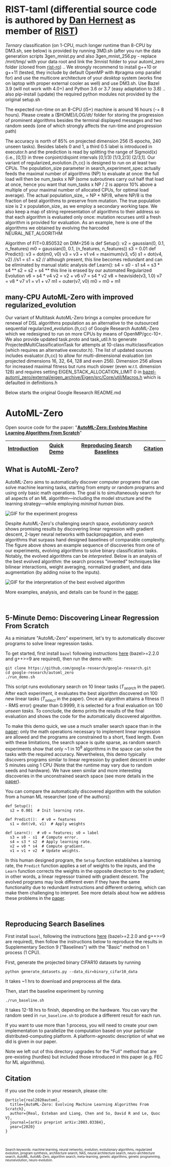 # RIST-taml (differential source code is authored by [Dan Hernest](mailto:hernest@rist.ro) as member of [RIST](https://rist.ro))

*Ternary* classification (on 1-CPU, much longer runtime than 8-CPU by DM3.sh, see below) is provided by running 3MD.sh (after you run the data generation scripts 3gen_mnist.py and also 3gen_mnist_256.py - replace /mnt/tmp/ with your data root and link the 3mnist folder to your automl_zero folder (cloned from [rist-ro](https://github.com/rist-ro/google-research)) .. We strongly recommend to install g++10 or g++11 (tested, they include by default OpenMP with #pragma omp parallel for) and use the multicore architecture of your *desktop* system (works fine on laptop with proper external cooler as well) and use DM3.sh. Use Bazel 3.9 (will not work with 4.0+) and Python 3.6 or 3.7 (easy adaptation to 3.8) .. also pip-install (update) the required python modules not provided by the original setup.sh

The expected run-time on an 8-CPU (i5+) machine is around 16 hours (-+ 8 hours). Please create a ($HOME)/LOG/dt/ folder for storing the progression of prominent algorithms besides the terminal displayed messages and two random seeds (one of which strongly affects the run-time and progression path)

The accuracy is north of 85% on projected dimension 256 (5 epochs, 240 unseen tasks). Besides labels 0 and 1, a third 0.5 label is introduced in executor.h and the prediction is read by splitting the range of Sigmoid(x) {i.e., [0,1]} in three conjoint/disjoint intervals [0,1/3) [1/3,2/3] (2/3,1]. Our variant of regularized_evolution.{h,cc} is designed to run on at least two CPUs. The population_size parameter in search_experiment_spec actually feeds the maximal number of algorithms (NP) to evaluate at once: the full load will then be num_tasks x NP (some subroutines carry out half that load at once, hence you want that num_tasks x NP / 2 is approx 10% above a multiple of your maximal number of allocated CPUs, for optimal load average). The actual population_size_ = NP + NP/8, where NP/8 is the fraction of best algorithms to preserve from mutation. The true population size is 2 x population_size_ as we employ a secondary working tape. We also keep a map of string representation of algorithms to their address so that each algorithm is evaluated only once: mutation recurses until a fresh algorithm is provided for evaluation. As an example, here is one of the algorithms we obtained by evolving the harcoded NEURAL_NET_ALGORITHM

Algorithm of FIT=0.850532 on DIM=256 is
def Setup():
  v2 = gaussian(0, 0.1, n_features)
  m0 = gaussian(0, 0.1, (n_features, n_features))
  s3 = 0.01
def Predict():
  v3 = dot(m0, v0)
  v3 = v3 + v1
  v4 = maximum(v3, v5)
  s1 = dot(v4, v2)
  //s1 = s1 + s2 // although present, this line becomes redundant and can be eliminated by manual static analysis
def Learn():
  s4 = s0 - s1
  s4 = s3 * s4
  ** s2 = s2 + s4 ** this line is erased by our automated Regularized Evolution
  v6 = s4 * v4
  v2 = v2 + v6
  v7 = s4 * v2
  v8 = heaviside(v3, 1.0)
  v7 = v8 * v7
  v1 = v1 + v7
  m1 = outer(v7, v0)
  m0 = m0 + m1

## many-CPU AutoML-Zero with improved regularized_evolution 

Our variant of Multitask AutoML-Zero brings a complex procedure for renewal of DSL algorithms population as an alternative to the outsourced sequential regularized_evolution.{h,cc} of Google Research AutoML-Zero which we redesigned to run on more CPUs by means of OpenMP/gcc-10+. We also provide updated task.proto and task_util.h to generate ProjectedMultiClassificationTask for attempts at 10-class multiclassification (which requires an alternative executor.h). The list of updated sources includes evaluator.{h,cc} to allow for multi-dimensional evaluation (on projected dimensions 16, 32, 64, 128 and even 256). Dimension 256 allows for increased maximal fitness but runs much slower (even w.r.t. dimension 128) and requires setting EIGEN_STACK_ALLOCATION_LIMIT 0 in [bazel-automl_zero/external/eigen_archive/Eigen/src/Core/util/Macros.h](http://eigen.tuxfamily.org/) which is defaulted in definitions.h

Below starts the original Google Research README.md

# AutoML-Zero

Open source code for the paper: \"[**AutoML-Zero: Evolving Machine Learning Algorithms From Scratch**](https://arxiv.org/abs/2003.03384)"

| [Introduction](#what-is-automl-zero) | [Quick Demo](#5-minute-demo-discovering-linear-regression-from-scratch)| [Reproducing Search Baselines](#reproducing-search-baselines) | [Citation](#citation) |
|-|-|-|-|

## What is AutoML-Zero?

AutoML-Zero aims to automatically discover computer programs that can solve machine learning tasks, starting from empty or random programs and using only basic math operations. The goal is to simultaneously search for all aspects of an ML algorithm&mdash;including the model structure and the learning strategy&mdash;while employing *minimal human bias*.

![GIF for the experiment progress](https://storage.googleapis.com/gresearch/automl_zero/progress.gif)

Despite AutoML-Zero's challenging search space, *evolutionary search* shows promising results by discovering linear regression with gradient descent, 2-layer neural networks with backpropagation, and even algorithms that surpass hand designed baselines of comparable complexity. The figure above shows an example sequence of discoveries from one of our experiments, evolving algorithms to solve binary classification tasks. Notably, the evolved algorithms can be *interpreted*. Below is an analysis of the best evolved algorithm: the search process "invented" techniques like bilinear interactions, weight averaging, normalized gradient, and data augmentation (by adding noise to the inputs).

![GIF for the interpretation of the best evolved algorithm](https://storage.googleapis.com/gresearch/automl_zero/best_algo.gif)

More examples, analysis, and details can be found in the [paper](https://arxiv.org/abs/2003.03384).


&nbsp;

## 5-Minute Demo: Discovering Linear Regression From Scratch

As a miniature "AutoML-Zero" experiment, let's try to automatically discover programs to solve linear regression tasks.

To get started, first install `bazel` following instructions [here](https://docs.bazel.build/versions/master/install.html) (bazel>=2.2.0 and g++>=9 are required), then run the demo with:

```
git clone https://github.com/google-research/google-research.git
cd google-research/automl_zero
./run_demo.sh
```

This script runs evolutionary search on 10 linear tasks (*T<sub>search</sub>* in the paper). After each experiment, it evaluates the best algorithm discovered on 100 new linear tasks (*T<sub>select</sub>* in the paper). Once an algorithm attains a fitness (1 - RMS error) greater than 0.9999, it is selected for a final evaluation on 100 *unseen tasks*. To conclude, the demo prints the results of the final evaluation and shows the code for the automatically discovered algorithm.

To make this demo quick, we use a much smaller search space than in the [paper](https://arxiv.org/abs/2003.03384): only the math operations necessary to implement linear regression are allowed and the programs are constrained to a short, fixed length. Even with these limitations, the search space is quite sparse, as random search experiments show that only ~1 in 10<sup>8</sup> algorithms in the space can solve the tasks with the required accuracy. Nevertheless, this demo typically discovers programs similar to linear regression by gradient descent in under 5 minutes using 1 CPU (Note that the runtime may vary due to random seeds and hardware). We have seen similar and more interesting discoveries in the unconstrained search space (see more details in the [paper](https://arxiv.org/abs/2003.03384)).

You can compare the automatically discovered algorithm with the solution from a human ML researcher (one of the authors):

```
def Setup():
  s2 = 0.001  # Init learning rate.

def Predict():  # v0 = features
  s1 = dot(v0, v1)  # Apply weights

def Learn():  # v0 = features; s0 = label
  s3 = s0 - s1  # Compute error.
  s4 = s3 * s2  # Apply learning rate.
  v2 = v0 * s4  # Compute gradient.
  v1 = v1 + v2  # Update weights.
```

In this human designed program, the ```Setup``` function establishes a learning rate, the ```Predict``` function applies a set of weights to the inputs, and the ```Learn``` function corrects the weights in the opposite direction to the gradient; in other words, a linear regressor trained with gradient descent. The evolved programs may look different even if they have the same functionality due to redundant instructions and different ordering, which can make them challenging to interpret. See more details about how we address these problems in the [paper](https://github.com/google-research/google-research/tree/master/automl_zero#automl-zero).

&nbsp;

## Reproducing Search Baselines

First install `bazel`, following the instructions [here](https://docs.bazel.build/versions/master/install.html) (bazel>=2.2.0 and g++>=9 are required), then follow the instructions below to reproduce the results in Supplementary
Section 9 ("Baselines") with the "Basic" method on 1 process (1 CPU).

First, generate the projected binary CIFAR10 datasets by running

```
python generate_datasets.py --data_dir=binary_cifar10_data
```

It takes ~1 hrs to download and preprocess all the data.

Then, start the baseline experiment by running

```
./run_baseline.sh
```
It takes 12-18 hrs to finish, depending on the hardware. You can vary the random seed in `run_baseline.sh` to produce a different result for each run.

If you want to use more than 1 process, you will need to create your own implementation to
parallelize the computation based on your particular distributed-computing
platform. A platform-agnostic description of what we did is given in our paper.

Note we left out of this directory upgrades for the "Full" method that are
pre-existing (hurdles) but included those introduced in this paper (e.g. FEC
for ML algorithms).

## Citation

If you use the code in your research, please cite:

```
@article{real2020automl,
  title={AutoML-Zero: Evolving Machine Learning Algorithms From Scratch},
  author={Real, Esteban and Liang, Chen and So, David R and Le, Quoc V},
  journal={arXiv preprint arXiv:2003.03384},
  year={2020}
}
```

&nbsp;

<sup><sub>
Search keywords: machine learning, neural networks, evolution,
evolutionary algorithms, regularized evolution, program synthesis,
architecture search, NAS, neural architecture search,
neuro-architecture search, AutoML, AutoML-Zero, algorithm search,
meta-learning, genetic algorithms, genetic programming, neuroevolution,
neuro-evolution.
</sub></sup>
